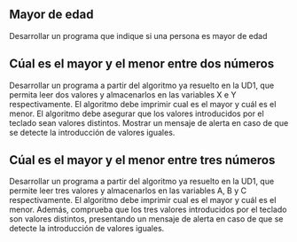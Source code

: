 ## Mayor de edad

Desarrollar un programa que indique si una persona es mayor de edad

## Cúal es el mayor y el menor entre dos números
Desarrollar un programa a partir del algoritmo ya resuelto en la UD1, que permita leer dos valores y almacenarlos en 
las variables X e Y respectivamente. El algoritmo debe imprimir cual es el mayor y cuál es el menor. El algoritmo debe asegurar que los valores introducidos por el teclado sean valores distintos. Mostrar un mensaje de alerta en caso de que se detecte la introducción de valores iguales.

## Cúal es el mayor y el menor entre tres números
Desarrollar un programa a partir del algoritmo ya resuelto en la UD1, que permite leer tres valores y almacenarlos en 
las variables A, B y C respectivamente. El algoritmo debe imprimir cual es el mayor y cuál es el menor. Además, comprueba que los tres valores introducidos por el teclado son valores distintos, presentando un mensaje de alerta en caso de que se detecte la introducción de valores iguales.
